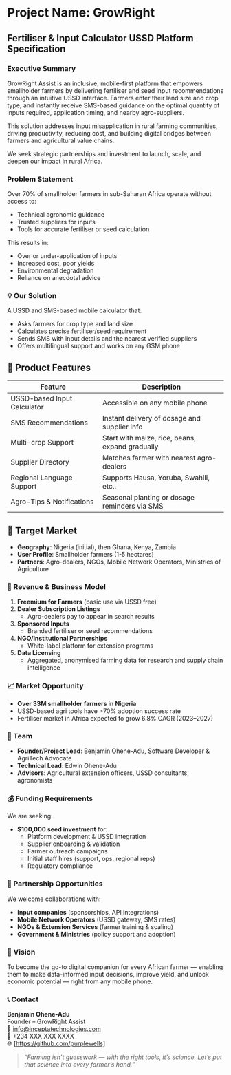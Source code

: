 # Project Name: GrowRight  
## Fertiliser & Input Calculator USSD Platform Specification

### Executive Summary

GrowRight Assist is an inclusive, mobile-first platform that empowers smallholder farmers by delivering fertiliser and seed input recommendations through an intuitive USSD interface. Farmers enter their land size and crop type, and instantly receive SMS-based guidance on the optimal quantity of inputs required, application timing, and nearby agro-suppliers.

This solution addresses input misapplication in rural farming communities, driving productivity, reducing cost, and building digital bridges between farmers and agricultural value chains.

We seek strategic partnerships and investment to launch, scale, and deepen our impact in rural Africa.

### Problem Statement

Over 70% of smallholder farmers in sub-Saharan Africa operate without access to:
- Technical agronomic guidance
- Trusted suppliers for inputs
- Tools for accurate fertiliser or seed calculation

This results in:
- Over or under-application of inputs
- Increased cost, poor yields
- Environmental degradation
- Reliance on anecdotal advice

### 💡 Our Solution

A USSD and SMS-based mobile calculator that:
- Asks farmers for crop type and land size
- Calculates precise fertiliser/seed requirement
- Sends SMS with input details and the nearest verified suppliers
- Offers multilingual support and works on any GSM phone

## 📱 Product Features

| Feature                        | Description                                      |
|-------------------------------|--------------------------------------------------|
| USSD-based Input Calculator   | Accessible on any mobile phone                   |
| SMS Recommendations           | Instant delivery of dosage and supplier info     |
| Multi-crop Support            | Start with maize, rice, beans, expand gradually  |
| Supplier Directory            | Matches farmer with nearest agro-dealers         |
| Regional Language Support     | Supports Hausa, Yoruba, Swahili, etc..            |
| Agro-Tips & Notifications     | Seasonal planting or dosage reminders via SMS    |

## 🎯 Target Market

- **Geography**: Nigeria (initial), then Ghana, Kenya, Zambia
- **User Profile**: Smallholder farmers (1-5 hectares)
- **Partners**: Agro-dealers, NGOs, Mobile Network Operators, Ministries of Agriculture

### 🔁 Revenue & Business Model

1. **Freemium for Farmers** (basic use via USSD free)
2. **Dealer Subscription Listings**
   - Agro-dealers pay to appear in search results
3. **Sponsored Inputs**
   - Branded fertiliser or seed recommendations
4. **NGO/Institutional Partnerships**
   - White-label platform for extension programs
5. **Data Licensing**
   - Aggregated, anonymised farming data for research and supply chain intelligence

### 📈 Market Opportunity

- **Over 33M smallholder farmers in Nigeria**
- USSD-based agri tools have >70% adoption success rate
- Fertiliser market in Africa expected to grow 6.8% CAGR (2023–2027)

### 👥 Team

- **Founder/Project Lead**: Benjamin Ohene-Adu, Software Developer & AgriTech Advocate
- **Technical Lead**: Edwin Ohene-Adu
- **Advisors**: Agricultural extension officers, USSD consultants, agronomists

### 💰 Funding Requirements

We are seeking:
- **$100,000 seed investment** for:
  - Platform development & USSD integration
  - Supplier onboarding & validation
  - Farmer outreach campaigns
  - Initial staff hires (support, ops, regional reps)
  - Regulatory compliance

### 🤝 Partnership Opportunities

We welcome collaborations with:
- **Input companies** (sponsorships, API integrations)
- **Mobile Network Operators** (USSD gateway, SMS rates)
- **NGOs & Extension Services** (farmer training & scaling)
- **Government & Ministries** (policy support and adoption)

### 🔮 Vision

To become the go-to digital companion for every African farmer — enabling them to make data-informed input decisions, improve yield, and unlock economic potential — right from any mobile phone.

### 📞 Contact

**Benjamin Ohene-Adu**  
Founder – GrowRight Assist  
📧 info@inceptatechnologies.com  
📱 +234 XXX XXX XXXX  
🌐 [https://github.com/purplewells]

> *“Farming isn’t guesswork — with the right tools, it’s science. Let’s put that science into every farmer’s hand.”*

